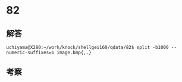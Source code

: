 # 82

## 解答

```
uchiyama@X280:~/work/knock/shellgei160/qdata/82$ split -b1000 --numeric-suffixes=1 image.bmp{,.}
```

## 考察
